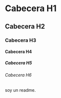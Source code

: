 # Cabecera H1
## Cabecera H2
### Cabecera H3
#### Cabecera H4
##### Cabecera H5
###### Cabecera H6

soy un readme.
